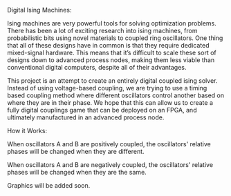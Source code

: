 Digital Ising Machines:

Ising machines are very powerful tools for solving optimization problems. There has been a lot of exciting research into ising machines, from probabilistic bits using novel materials to coupled ring oscillators. One thing that all of these designs have in common is that they require dedicated mixed-signal hardware. This means that it’s difficult to scale these sort of designs down to advanced process nodes, making them less viable than conventional digital computers, despite all of their advantages.

This project is an attempt to create an entirely digital coupled ising solver. Instead of using voltage-based coupling, we are trying to use a timing based coupling method where different oscillators control another based on where they are in their phase. We hope that this can allow us to create a fully digital couplings game that can be deployed on an FPGA, and ultimately manufactured in an advanced process node.

How it Works:

When oscillators A and B are positively coupled, the oscillators' relative phases will be changed when they are different.

When oscillators A and B are negatively coupled, the oscillators' relative phases will be changed when they are the same.

Graphics will be added soon.	
